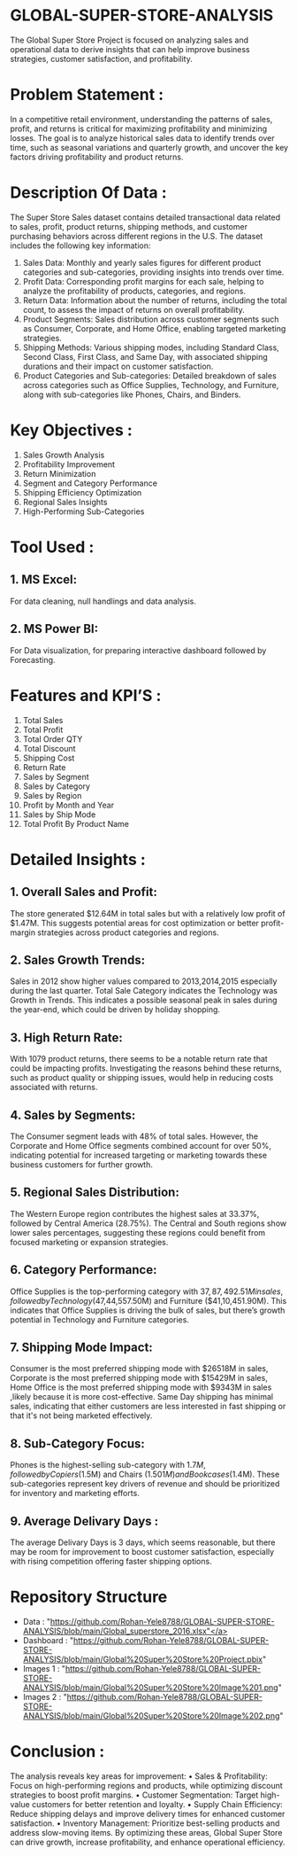 # GLOBAL-SUPER-STORE-ANALYSIS
The Global Super Store Project is focused on analyzing sales and operational data to derive insights that can help improve business strategies, customer satisfaction, and profitability.


# Problem Statement :
In a competitive retail environment, understanding the patterns of sales, profit, and returns is critical for maximizing profitability and minimizing losses. The goal is to analyze historical sales data to identify trends over time, such as seasonal variations and quarterly growth, and uncover the key factors driving profitability and product returns.


# Description Of Data :
The Super Store Sales dataset contains detailed transactional data related to sales, profit, product returns, shipping methods, and customer purchasing behaviors across different regions in the U.S. The dataset includes the following key information:

1. Sales Data: Monthly and yearly sales figures for different product categories and sub-categories, providing insights into trends over time.
2. Profit Data: Corresponding profit margins for each sale, helping to analyze the profitability of products, categories, and regions.
3. Return Data: Information about the number of returns, including the total count, to assess the impact of returns on overall profitability.
4. Product Segments: Sales distribution across customer segments such as Consumer, Corporate, and Home Office, enabling targeted marketing strategies.
5. Shipping Methods: Various shipping modes, including Standard Class, Second Class, First Class, and Same Day, with associated shipping durations and their impact on customer satisfaction.
6. Product Categories and Sub-categories: Detailed breakdown of sales across categories such as Office Supplies, Technology, and Furniture, along with sub-categories like Phones, Chairs, and Binders.

# Key Objectives :
1. Sales Growth Analysis
2. Profitability Improvement
3. Return Minimization
4. Segment and Category Performance
5. Shipping Efficiency Optimization
6. Regional Sales Insights
7. High-Performing Sub-Categories

# Tool Used :


## 1. MS Excel:
For data cleaning, null handlings and data analysis.

## 2. MS Power BI:
For Data visualization, for preparing interactive dashboard followed by Forecasting.


# Features and KPI’S :

1.	Total Sales
2.	Total Profit
3.	Total Order QTY
4.	Total Discount
5.	Shipping Cost
6.	Return Rate
7.	Sales by Segment
8.	Sales by Category
9.	Sales by Region
10.	Profit by Month and Year
11.	Sales by Ship Mode
12.	Total Profit By Product Name

# Detailed Insights :



## 1.  Overall Sales and Profit:
The store generated $12.64M in total sales but with a relatively low profit of $1.47M. This suggests potential areas for cost optimization or better profit-margin strategies across product categories and regions.

## 2. Sales Growth Trends:
Sales in 2012 show higher values compared to 2013,2014,2015 especially during the last quarter. Total Sale Category indicates the Technology was Growth in Trends. This indicates a possible seasonal peak in sales during the year-end, which could be driven by holiday shopping.

## 3. High Return Rate:
With 1079 product returns, there seems to be a notable return rate that could be impacting profits. Investigating the reasons behind these returns, such as product quality or shipping issues, would help in reducing costs associated with returns.

## 4. Sales by Segments:
The Consumer segment leads with 48% of total sales. However, the Corporate and Home Office segments combined account for over 50%, indicating potential for increased targeting or marketing towards these business customers for further growth.

## 5. Regional Sales Distribution:
The Western Europe region contributes the highest sales at 33.37%, followed by Central America (28.75%). The Central and South regions show lower sales percentages, suggesting these regions could benefit from focused marketing or expansion strategies.

## 6. Category Performance:
Office Supplies is the top-performing category with $37,87,492.51M in sales, followed by Technology ($47,44,557.50M) and Furniture ($41,10,451.90M). This indicates that Office Supplies is driving the bulk of sales, but there’s growth potential in Technology and Furniture categories.

## 7. Shipping Mode Impact:
Consumer is the most preferred shipping mode with $26518M in sales, Corporate is the most preferred shipping mode with $15429M in sales, Home Office is the most preferred shipping mode with $9343M in sales ,likely because it is more cost-effective. Same Day shipping has minimal sales, indicating that either customers are less interested in fast shipping or that it's not being marketed effectively.

## 8. Sub-Category Focus:
Phones is the highest-selling sub-category with $1.7M, followed by Copiers ($1.5M) and Chairs ($1.501M) and Bookcases ($1.4M). These sub-categories represent key drivers of revenue and should be prioritized for inventory and marketing efforts.

## 9. Average Delivary Days :
The average Delivary Days  is 3  days, which seems reasonable, but there may be room for improvement to boost customer satisfaction, especially with rising competition offering faster shipping options.

# Repository Structure
* Data :  "https://github.com/Rohan-Yele8788/GLOBAL-SUPER-STORE-ANALYSIS/blob/main/Global_superstore_2016.xlsx"</a>
* Dashboard : "https://github.com/Rohan-Yele8788/GLOBAL-SUPER-STORE-ANALYSIS/blob/main/Global%20Super%20Store%20Project.pbix"
* Images 1 : "https://github.com/Rohan-Yele8788/GLOBAL-SUPER-STORE-ANALYSIS/blob/main/Global%20Super%20Store%20Image%201.png"
* Images 2 : "https://github.com/Rohan-Yele8788/GLOBAL-SUPER-STORE-ANALYSIS/blob/main/Global%20Super%20Store%20Image%202.png"

  
# Conclusion :

The analysis reveals key areas for improvement:
•	Sales & Profitability: Focus on high-performing regions and products, while optimizing discount strategies to boost profit margins.
•	Customer Segmentation: Target high-value customers for better retention and loyalty.
•	Supply Chain Efficiency: Reduce shipping delays and improve delivery times for enhanced customer satisfaction.
•	Inventory Management: Prioritize best-selling products and address slow-moving items.
By optimizing these areas, Global Super Store can drive growth, increase profitability, and enhance operational efficiency.




